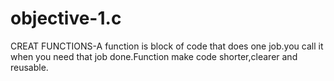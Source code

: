 # objective-1.c
CREAT FUNCTIONS-A function is block of code that does one job.you call it when you need that job done.Function make code shorter,clearer and reusable.
